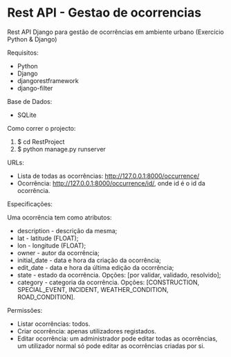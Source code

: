 # Rest API - Gestao de ocorrencias
Rest API Django para gestão de ocorrências em ambiente urbano (Exercício Python & Django)

Requisitos:
 - Python
 - Django
 - djangorestframework
 - django-filter
 
 Base de Dados:
  - SQLite
 
 Como correr o projecto:
  1) $ cd RestProject
  2) $ python manage.py runserver

URLs:
  - Lista de todas as ocorrências: http://127.0.0.1:8000/occurrence/
  - Ocorrência: http://127.0.0.1:8000/occurrence/id/, onde id é o id da ocorrência.
  
Especificações:
  
  Uma ocorrência tem como atributos:
   - description - descrição da mesma;
   - lat - latitude (FLOAT);
   - lon - longitude (FLOAT);
   - owner - autor da ocorrência;
   - initial_date - data e hora da criação da ocorrência;
   - edit_date - data e hora da última edição da ocorrência;
   - state - estado da ocorrência. Opções: [por validar, validado, resolvido];
   - category - categoria da ocorrência. Opções: [CONSTRUCTION, SPECIAL_EVENT, INCIDENT, WEATHER_CONDITION, ROAD_CONDITION].
   
Permissões:
  - Listar ocorrências: todos.
  - Criar ocorrência: apenas utilizadores registados.
  - Editar ocorrência: um administrador pode editar todas as ocorrências, um utilizador normal só pode editar as ocorrências criadas por si.


